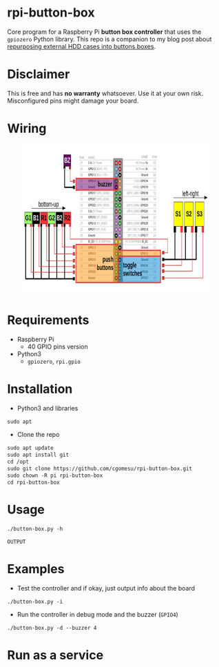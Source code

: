 # rpi-button-box
Core program for a Raspberry Pi **button box controller** that uses the `gpiozero` Python library.  This repo is a companion to my blog post about [repurposing external HDD cases into buttons boxes](#).  

# Disclaimer
This is free and has **no warranty** whatsoever.  Use it at your own risk.  Misconfigured pins might damage your board.

# Wiring
<p align="center">
  <img width="450" height="350" src="imgs/button-box-wiring.jpg">
</p>

# Requirements
* Raspberry Pi
  * 40 GPIO pins version
* Python3
  * `gpiozero`, `rpi.gpio`

# Installation
* Python3 and libraries
```
sudo apt 
```

* Clone the repo
```
sudo apt update
sudo apt install git
cd /opt
sudo git clone https://github.com/cgomesu/rpi-button-box.git
sudo chown -R pi rpi-button-box
cd rpi-button-box
```

# Usage
```
./button-box.py -h
```
```
OUTPUT
```

# Examples
* Test the controller and if okay, just output info about the board
```
./button-box.py -i
```

* Run the controller in debug mode and the buzzer (`GPIO4`)
```
./button-box.py -d --buzzer 4
```

# Run as a service
